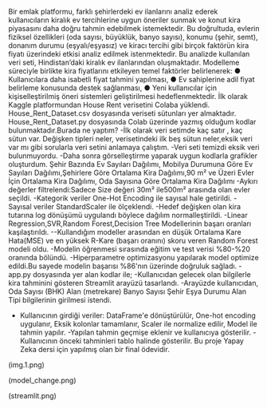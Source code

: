 Bir emlak platformu, farklı şehirlerdeki ev ilanlarını analiz 
ederek kullanıcıların kiralık ev tercihlerine uygun öneriler 
sunmak ve konut kira piyasasını daha doğru tahmin edebilmek 
istemektedir. Bu doğrultuda, evlerin fiziksel özellikleri (oda 
sayısı, büyüklük, banyo sayısı), konumu (şehir, semt), donanım 
durumu (eşyalı/eşyasız) ve kiracı tercihi gibi birçok faktörün kira 
fiyatı üzerindeki etkisi analiz edilmek istenmektedir. 
Bu analizde kullanılan veri seti, Hindistan’daki kiralık ev 
ilanlarından oluşmaktadır. Modelleme süreciyle birlikte kira 
fiyatlarını etkileyen temel faktörler belirlenerek: 
● Kullanıcılara daha isabetli fiyat tahmini yapılması, 
● Ev sahiplerine adil fiyat belirleme konusunda destek 
sağlanması, 
● Yeni kullanıcılar için kişiselleştirilmiş öneri sistemleri 
geliştirilmesi hedeflenmektedir. 
İlk olarak Kaggle platformundan House Rent verisetini Colaba yüklendi.
House_Rent_Dataset.csv dosyasında veriseti sütunları yer almaktadır.
House_Rent_Dataset.py dosyasında Colab üzerinde yazmış olduğum kodlar bulunmaktadır.Burada ne yaptım?
-İlk olarak veri setimde kaç satır , kaç sütun var. Değişken tipleri neler, verisetindeki ilk beş sütun neler,eksik veri var mı gibi sorularla veri setini anlamaya çalıştım.
-Veri seti temizdi eksik veri bulunmuyordu.
-Daha sonra görselleştirme yaparak uygun kodlarla grafikler oluşturdum. Şehir Bazında Ev Sayıları Dağılımı, Mobilya Durumuna Göre Ev Sayıları Dağılımı,Şehirlere Göre Ortalama Kira Dağılımı,90 m² ve Üzeri Evler İçin Ortalama Kira Dağılımı,
Oda Sayısına Göre Ortalama Kira Dağılımı
-Aykırı değerler filtrelendi:Sadece Size değeri 30m² ile500m²
 arasında olan evler seçildi.
-Kategorik veriler One-Hot Encoding ile sayısal hale getirildi.
-Sayısal veriler StandardScaler ile ölçeklendi.
-Hedef değişken olan kira tutarına log dönüşümü uygulandı
 böylece dağılım normalleştirildi.
-Linear Regression,SVR,Random Forest,Decision Tree Modellerinin başarı oranları kaşılaştırıldı.
--Kullandığım modeller arasından en düşük Ortalama Kare Hata(MSE) ve en yüksek R-Kare (başarı oranını) skoru veren Random Forest modeli oldu.
-Modelin öğrenmesi sırasında eğitim ve test verisi %80-%20
 oranında bölündü.
-Hiperparametre optimizasyonu yapılarak model optimize edildi.Bu sayede modelin başarısı %86'nın üzerinde doğruluk sağladı.
-app.py dosyasında yer alan kodlar ile;
-Kullanıcıdan gelecek olan bilgilerle kira tahminini gösteren Streamlit arayüzü tasarlandı.
-Arayüzde kullanıcıdan,
Oda Sayısı (BHK)
Alan (metrekare)
Banyo Sayısı
Şehir
Eşya Durumu
Alan Tipi  bilgilerinin girilmesi istendi.
- Kullanıcının girdiği veriler:
DataFrame'e dönüştürülür,
One-hot encoding uygulanır,
Eksik kolonlar tamamlanır,
Scaler ile normalize edilir,
Model ile tahmin yapılır.
-Yapılan tahmin geçmişe eklenir ve kullanıcıya gösterilir.
-Kullanıcının önceki tahminleri tablo halinde gösterilir.
Bu proje Yapay Zeka dersi için yapılmış olan bir final ödevidir.


(img.1.png)

(model_change.png)

(streamlit.png)





